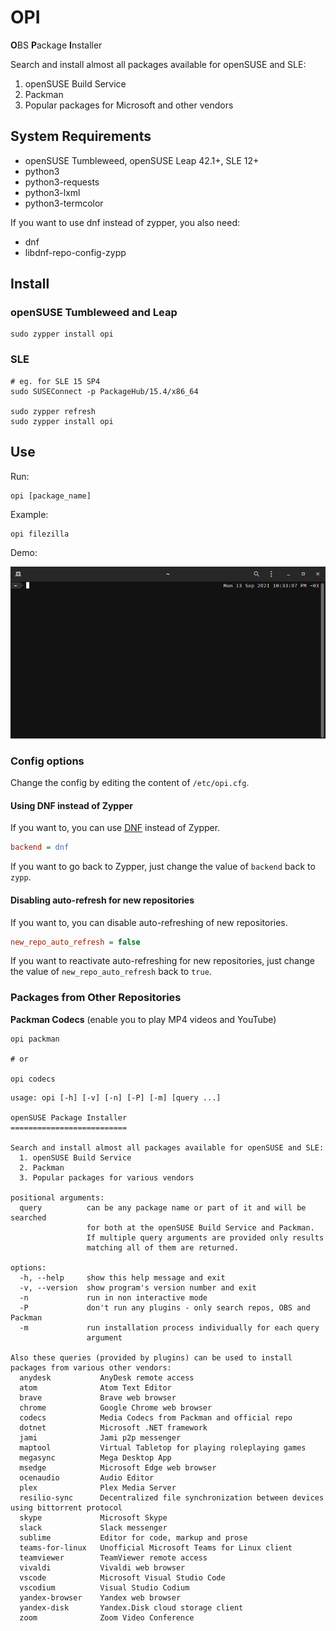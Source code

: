 # OPI

**O**BS **P**ackage **I**nstaller

Search and install almost all packages available for openSUSE and SLE:

1. openSUSE Build Service
2. Packman
3. Popular packages for Microsoft and other vendors

## System Requirements

- openSUSE Tumbleweed, openSUSE Leap 42.1+, SLE 12+
- python3
- python3-requests
- python3-lxml
- python3-termcolor

If you want to use dnf instead of zypper, you also need:

- dnf
- libdnf-repo-config-zypp

## Install

### openSUSE Tumbleweed and Leap

```
sudo zypper install opi
```

### SLE

```
# eg. for SLE 15 SP4
sudo SUSEConnect -p PackageHub/15.4/x86_64

sudo zypper refresh
sudo zypper install opi
```

## Use

Run:

```
opi [package_name]
```

Example:

```
opi filezilla
```

Demo:

![Screenshot](demo.gif)

### Config options

Change the config by editing the content of `/etc/opi.cfg`.

#### Using DNF instead of Zypper

If you want to, you can use [DNF](https://en.opensuse.org/SDB:DNF) instead of Zypper.

```cfg
backend = dnf
```

If you want to go back to Zypper, just change the value of `backend` back to `zypp`.

#### Disabling auto-refresh for new repositories

If you want to, you can disable auto-refreshing of new repositories.

```cfg
new_repo_auto_refresh = false
```

If you want to reactivate auto-refreshing for new repositories, just change the value of `new_repo_auto_refresh` back to `true`.

### Packages from Other Repositories

**Packman Codecs** (enable you to play MP4 videos and YouTube)

```
opi packman

# or

opi codecs
```

```
usage: opi [-h] [-v] [-n] [-P] [-m] [query ...]

openSUSE Package Installer
==========================

Search and install almost all packages available for openSUSE and SLE:
  1. openSUSE Build Service
  2. Packman
  3. Popular packages for various vendors

positional arguments:
  query          can be any package name or part of it and will be searched
                 for both at the openSUSE Build Service and Packman.
                 If multiple query arguments are provided only results
                 matching all of them are returned.

options:
  -h, --help     show this help message and exit
  -v, --version  show program's version number and exit
  -n             run in non interactive mode
  -P             don't run any plugins - only search repos, OBS and Packman
  -m             run installation process individually for each query
                 argument

Also these queries (provided by plugins) can be used to install packages from various other vendors:
  anydesk           AnyDesk remote access
  atom              Atom Text Editor
  brave             Brave web browser
  chrome            Google Chrome web browser
  codecs            Media Codecs from Packman and official repo
  dotnet            Microsoft .NET framework
  jami              Jami p2p messenger
  maptool           Virtual Tabletop for playing roleplaying games
  megasync          Mega Desktop App
  msedge            Microsoft Edge web browser
  ocenaudio         Audio Editor
  plex              Plex Media Server
  resilio-sync      Decentralized file synchronization between devices using bittorrent protocol
  skype             Microsoft Skype
  slack             Slack messenger
  sublime           Editor for code, markup and prose
  teams-for-linux   Unofficial Microsoft Teams for Linux client
  teamviewer        TeamViewer remote access
  vivaldi           Vivaldi web browser
  vscode            Microsoft Visual Studio Code
  vscodium          Visual Studio Codium
  yandex-browser    Yandex web browser
  yandex-disk       Yandex.Disk cloud storage client
  zoom              Zoom Video Conference
```
